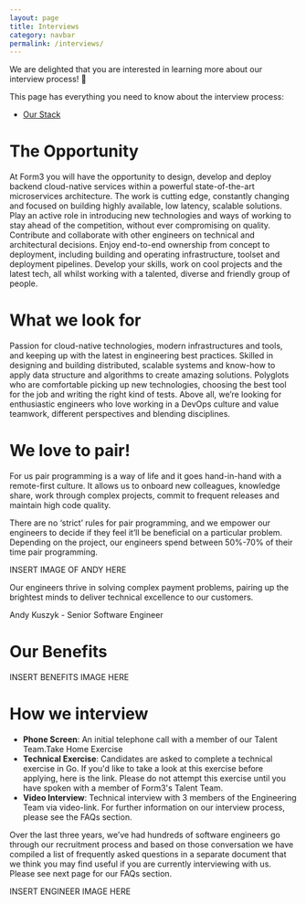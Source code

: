 ```yaml
---
layout: page
title: Interviews
category: navbar
permalink: /interviews/
---
```


We are delighted that you are interested in learning more about our interview process! 🎉

This page has everything you need to know about the interview process:
- [Our Stack](/interviews/stack)


# The Opportunity 

At Form3 you will have the opportunity to design, develop and deploy backend cloud-native services within a powerful state-of-the-art microservices architecture. The work is cutting edge, constantly changing and focused on building highly available, low latency, scalable solutions. Play an active role in introducing new technologies and ways of working to stay ahead of the competition, without ever compromising on quality. Contribute and collaborate with other engineers on technical and architectural decisions. Enjoy end-to-end ownership from concept to deployment, including building and operating infrastructure, toolset and deployment pipelines. Develop your skills, work on cool projects and the latest tech, all whilst working with a talented, diverse and friendly group of people.


# What we look for

Passion for cloud-native technologies, modern infrastructures and tools, and keeping up with the latest in engineering best practices. Skilled in designing and building distributed, scalable systems and know-how to apply data structure and algorithms to create amazing solutions. Polyglots who are comfortable picking up new technologies, choosing the best tool for the job and writing the right kind of tests. Above all, we’re looking for enthusiastic engineers who love working in a DevOps culture and value teamwork, different perspectives and blending disciplines.

# We love to pair!

For us pair programming is a way of life and it goes hand-in-hand with a remote-first culture. It allows us to onboard new colleagues, knowledge share, work through complex projects, commit to frequent releases and maintain high code quality.

There are no ‘strict’ rules for pair programming, and we empower our engineers to decide if they feel it’ll be beneficial on a particular problem. Depending on the project, our engineers spend between 50%-70% of their time pair programming.

INSERT IMAGE OF ANDY HERE 

Our engineers thrive in solving complex payment problems, pairing up the brightest minds to deliver technical excellence to our customers.

Andy Kuszyk - Senior Software Engineer

# Our Benefits

INSERT BENEFITS IMAGE HERE

# How we interview

- **Phone Screen**: An initial telephone call with a member of our Talent Team.Take Home Exercise
- **Technical Exercise**: Candidates are asked to complete a technical exercise in Go. If you'd like to take a look at this exercise before applying, here is the link. Please do not attempt this exercise until you have spoken with a member of Form3's Talent Team.
- **Video Interview**: Technical interview with 3 members of the Engineering Team via video-link. For further information on our interview process, please see the FAQs section. 

Over the last three years, we’ve had hundreds of software engineers go through our recruitment process and based on those conversation we have compiled a list of frequently asked questions in a separate document that we think you may find useful if you are currently interviewing with us. Please see next page for our FAQs section.

INSERT ENGINEER IMAGE HERE